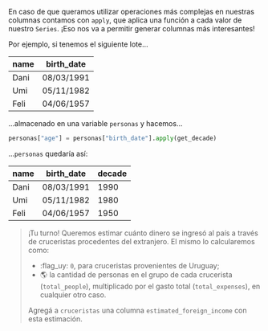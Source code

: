 En caso de que queramos utilizar operaciones más complejas en nuestras columnas contamos con `apply`, que aplica una función a cada valor de nuestro `Series`. ¡Eso nos va a permitir generar columnas más interesantes! 

Por ejemplo, si tenemos el siguiente lote...

name|birth_date|
---|---|
Dani|08/03/1991|
Umi|05/11/1982|
Feli|04/06/1957|

...almacenado en una variable `personas` y hacemos...

```python
personas["age"] = personas["birth_date"].apply(get_decade)
```

...`personas` quedaría así:

name|birth_date|decade
---|---|---|
Dani|08/03/1991|1990|
Umi|05/11/1982|1980|
Feli|04/06/1957|1950|


> ¡Tu turno! Queremos estimar cuánto dinero se ingresó al país a través de cruceristas procedentes del extranjero. El mismo lo calcularemos como: 
>
>  * :flag_uy: `0`, para cruceristas provenientes de Uruguay;
>  * :earth_americas: la cantidad de personas en el grupo de cada crucerista (`total_people`), multiplicado por el gasto total (`total_expenses`), en cualquier otro caso.
> 
> Agregá a `cruceristas` una columna `estimated_foreign_income` con esta estimación.
